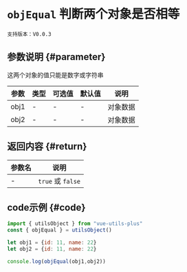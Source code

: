 # `objEqual` 判断两个对象是否相等

`支持版本：V0.0.3`


## 参数说明 {#parameter}

这两个对象的值只能是数字或字符串

| 参数   | 类型  | 可选值 | 默认值 | 说明   |
|------|-----|-----|-----|------|
| obj1 | -   | -   | -   | 对象数据 |
| obj2 | -   | -   | -   | 对象数据 |


## 返回内容 {#return}

| 参数名 | 说明               |
|-----|------------------|
| -   | `true` 或 `false` |


## code示例 {#code}

```javascript
import { utilsObject } from "vue-utils-plus"
const { objEqual } = utilsObject()

let obj1 = {id: 11, name: 22}
let obj2 = {id: 11, name: 22}

console.log(objEqual(obj1,obj2))
```
